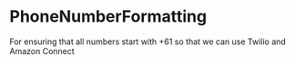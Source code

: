 # PhoneNumberFormatting
For ensuring that all numbers start with +61 so that we can use Twilio and Amazon Connect

